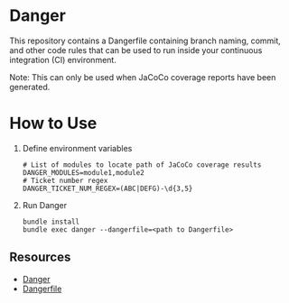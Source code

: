 # Danger

This repository contains a Dangerfile containing branch naming, commit, and other code rules that can be used to run inside your continuous integration (CI) environment.

Note: This can only be used when JaCoCo coverage reports have been generated.

# How to Use

1. Define environment variables
    ```
    # List of modules to locate path of JaCoCo coverage results
    DANGER_MODULES=module1,module2
    # Ticket number regex
    DANGER_TICKET_NUM_REGEX=(ABC|DEFG)-\d{3,5}
    ```
1. Run Danger
    ```
    bundle install
    bundle exec danger --dangerfile=<path to Dangerfile>
    ```

## Resources
- [Danger](https://danger.systems/guides/what_does_danger_do.html)
- [Dangerfile](https://danger.systems/guides/dangerfile.html)
